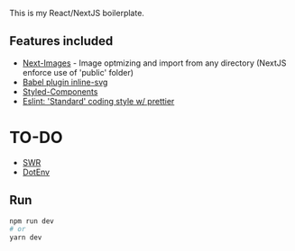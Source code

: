 This is my React/NextJS boilerplate.

## Features included

- [Next-Images](https://www.npmjs.com/package/next-images) - Image optmizing and import from any directory (NextJS enforce use of 'public' folder)
- [Babel plugin inline-svg](https://github.com/iest/babel-plugin-inline-svg#installation) 
- [Styled-Components](https://github.com/styled-components/styled-components)
- [Eslint: 'Standard' coding style w/ prettier](https://github.com/eslint/eslint)

# TO-DO

- [SWR](https://github.com/vercel/swr)
- [DotEnv](https://www.npmjs.com/package/dotenv)

## Run

```bash
npm run dev
# or
yarn dev
```


